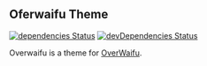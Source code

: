 ## Oferwaifu Theme

[![dependencies Status](https://david-dm.org/overwaifu/hugo-overwaifu-theme/status.svg)](https://david-dm.org/overwaifu/hugo-overwaifu-theme) [![devDependencies Status](https://david-dm.org/overwaifu/hugo-overwaifu-theme/dev-status.svg)](https://david-dm.org/overwaifu/hugo-overwaifu-theme?type=dev)

Overwaifu is a theme for [OverWaifu](https://overwaifu.moe).

